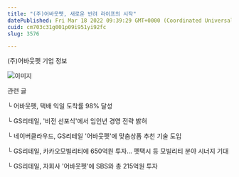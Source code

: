 ```yaml
---
title: "(주)어바웃펫, 새로운 반려 라이프의 시작"
datePublished: Fri Mar 18 2022 09:39:29 GMT+0000 (Coordinated Universal Time)
cuid: cm703c31g001p09i951yi92fc
slug: 3576

---
```



(주)어바웃펫 기업 정보

![이미지](https://cdn.hashnode.com/res/hashnode/image/upload/v1739254687649/df8a4db9-dbc0-4a52-820c-d952c5dc7520.png)

관련 글

└ 어바웃펫, 택배 익일 도착률 98% 달성

└ GS리테일, '비전 선포식'에서 임인년 경영 전략 밝혀

└ 네이버클라우드, GS리테일 '어바웃펫'에 맞춤상품 추천 기술 도입

└ GS리테일, 카카오모빌리티에 650억원 투자... 펫택시 등 모빌리티 분야 시너지 기대

└ GS리테일, 자회사 '어바웃펫'에 SBS와 총 215억원 투자